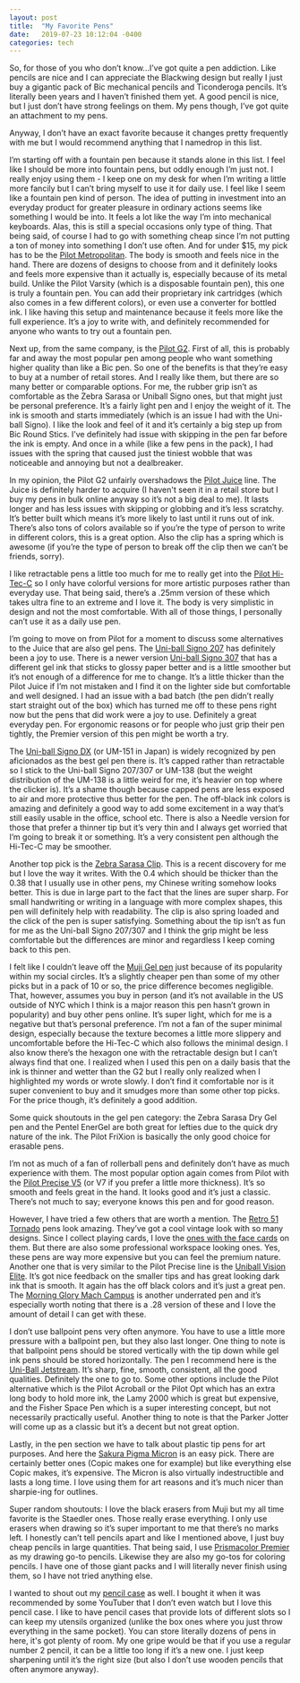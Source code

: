 ```yaml
---
layout: post
title:  "My Favorite Pens"
date:   2019-07-23 10:12:04 -0400
categories: tech
---
```


So, for those of you who don’t know...I’ve got quite a pen addiction. Like pencils are nice and I can appreciate the Blackwing design but really I just buy a gigantic pack of Bic mechanical pencils and Ticonderoga pencils. It’s literally been years and I haven’t finished them yet. A good pencil is nice, but I just don’t have strong feelings on them. My pens though, I’ve got quite an attachment to my pens.  

Anyway, I don’t have an exact favorite because it changes pretty frequently with me but I would recommend anything that I namedrop in this list.  

I’m starting off with a fountain pen because it stands alone in this list. I feel like I should be more into fountain pens, but oddly enough I’m just not. I really enjoy using them - I keep one on my desk for when I’m writing a little more fancily but I can’t bring myself to use it for daily use. I feel like I seem like a fountain pen kind of person. The idea of putting in investment into an everyday product for greater pleasure in ordinary actions seems like something I would be into. It feels a lot like the way I’m into mechanical keyboards. Alas, this is still a special occasions only type of thing. That being said, of course I had to go with something cheap since I’m not putting a ton of money into something I don’t use often. And for under $15, my pick has to be the [Pilot Metropolitan](<https://amzn.to/2Y5BteY>). The body is smooth and feels nice in the hand. There are dozens of designs to choose from and it definitely looks and feels more expensive than it actually is, especially because of its metal build. Unlike the Pilot Varsity (which is a disposable fountain pen), this one is truly a fountain pen. You can add their proprietary ink cartridges (which also comes in a few different colors), or even use a converter for bottled ink. I like having this setup and maintenance because it feels more like the full experience. It’s a joy to write with, and definitely recommended for anyone who wants to try out a fountain pen.  

Next up, from the same company, is the [Pilot G2](<https://amzn.to/2LC4JrU>). First of all, this is probably far and away the most popular pen among people who want something higher quality than like a Bic pen. So one of the benefits is that they’re easy to buy at a number of retail stores. And I really like them, but there are so many better or comparable options. For me, the rubber grip isn’t as comfortable as the Zebra Sarasa or Uniball Signo ones, but that might just be personal preference. It’s a fairly light pen and I enjoy the weight of it. The ink is smooth and starts immediately (which is an issue I had with the Uni-ball Signo). I like the look and feel of it and it’s certainly a big step up from Bic Round Stics. I’ve definitely had issue with skipping in the pen far before the ink is empty. And once in a while (like a few pens in the pack), I had issues with the spring that caused just the tiniest wobble that was noticeable and annoying but not a dealbreaker.  

In my opinion, the Pilot G2 unfairly overshadows the [Pilot Juice](<https://amzn.to/2XZyKsd>) line. The Juice is definitely harder to acquire (I haven't seen it in a retail store but I buy my pens in bulk online anyway so it’s not a big deal to me). It lasts longer and has less issues with skipping or globbing and it’s less scratchy. It’s better built which means it’s more likely to last until it runs out of ink. There’s also tons of colors available so if you’re the type of person to write in different colors, this is a great option. Also the clip has a spring which is awesome (if you’re the type of person to break off the clip then we can’t be friends, sorry).  

I like retractable pens a little too much for me to really get into the [Pilot Hi-Tec-C](<https://amzn.to/2Y2hp23>) so I only have colorful versions for more artistic purposes rather than everyday use. That being said, there’s a .25mm version of these which takes ultra fine to an extreme and I love it. The body is very simplistic in design and not the most comfortable. With all of those things, I personally can’t use it as a daily use pen.  

I’m going to move on from Pilot for a moment to discuss some alternatives to the Juice that are also gel pens. The [Uni-ball Signo 207](<https://amzn.to/2SyPOj6>) has definitely been a joy to use. There is a newer version [Uni-ball Signo 307](<https://amzn.to/2XZz0Yd>) that has a different gel ink that sticks to glossy paper better and is a little smoother but it’s not enough of a difference for me to change. It’s a little thicker than the Pilot Juice if I’m not mistaken and I find it on the lighter side but comfortable and well designed. I had an issue with a bad batch (the pen didn’t really start straight out of the box) which has turned me off to these pens right now but the pens that did work were a joy to use. Definitely a great everyday pen. For ergonomic reasons or for people who just grip their pen tightly, the Premier version of this pen might be worth a try.  

The [Uni-ball Signo DX](<https://amzn.to/2Yg62mo>) (or UM-151 in Japan) is widely recognized by pen aficionados as the best gel pen there is. It’s capped rather than retractable so I stick to the Uni-ball Signo 207/307 or UM-138 (but the weight distribution of the UM-138 is a little weird for me, it’s heavier on top where the clicker is). It’s a shame though because capped pens are less exposed to air and more protective thus better for the pen. The off-black ink colors is amazing and definitely a good way to add some excitement in a way that’s still easily usable in the office, school etc. There is also a Needle version for those that prefer a thinner tip but it’s very thin and I always get worried that I’m going to break it or something. It’s a very consistent pen although the Hi-Tec-C may be smoother.  

Another top pick is the [Zebra Sarasa Clip](<https://amzn.to/2YuiJKB>). This is a recent discovery for me but I love the way it writes. With the 0.4 which should be thicker than the 0.38 that I usually use in other pens, my Chinese writing somehow looks better. This is due in large part to the fact that the lines are super sharp. For small handwriting or writing in a language with more complex shapes, this pen will definitely help with readability. The clip is also spring loaded and the click of the pen is super satisfying. Something about the tip isn’t as fun for me as the Uni-ball Signo 207/307 and I think the grip might be less comfortable but the differences are minor and regardless I keep coming back to this pen.  

I felt like I couldn’t leave off the [Muji Gel pen](<https://amzn.to/2YgtUq5>) just because of its popularity within my social circles. It’s a slightly cheaper pen than some of my other picks but in a pack of 10 or so, the price difference becomes negligible. That, however, assumes you buy in person (and it’s not available in the US outside of NYC which I think is a major reason this pen hasn’t grown in popularity) and buy other pens online. It’s super light, which for me is a negative but that’s personal preference. I’m not a fan of the super minimal design, especially because the texture becomes a little more slippery and uncomfortable before the Hi-Tec-C which also follows the minimal design. I also know there’s the hexagon one with the retractable design but I can’t always find that one. I realized when I used this pen on a daily basis that the ink is thinner and wetter than the G2 but I really only realized when I highlighted my words or wrote slowly. I don’t find it comfortable nor is it super convenient to buy and it smudges more than some other top picks. For the price though, it’s definitely a good addition.  

Some quick shoutouts in the gel pen category: the Zebra Sarasa Dry Gel pen and the Pentel EnerGel are both great for lefties due to the quick dry nature of the ink. The Pilot FriXion is basically the only good choice for erasable pens.  

I’m not as much of a fan of rollerball pens and definitely don’t have as much experience with them. The most popular option again comes from Pilot with the [Pilot Precise V5](<https://amzn.to/32LBIiV>) (or V7 if you prefer a little more thickness). It’s so smooth and feels great in the hand. It looks good and it’s just a classic. There’s not much to say; everyone knows this pen and for good reason.  

However, I have tried a few others that are worth a mention. The [Retro 51 Tornado](<https://amzn.to/32ISmQ8>) pens look amazing. They’ve got a cool vintage look with so many designs. Since I collect playing cards, I love the [ones with the face cards](<https://amzn.to/2YgFs8M>) on them. But there are also some professional workspace looking ones. Yes, these pens are way more expensive but you can feel the premium nature. Another one that is very similar to the Pilot Precise line is the [Uniball Vision Elite](<https://amzn.to/2K4117s>). It’s got nice feedback on the smaller tips and has great looking dark ink that is smooth. It again has the off black colors and it’s just a great pen. The [Morning Glory Mach Campus](<https://amzn.to/2XYuhpZ>) is another underrated pen and it’s especially worth noting that there is a .28 version of these and I love the amount of detail I can get with these.  

I don’t use ballpoint pens very often anymore. You have to use a little more pressure with a ballpoint pen, but they also last longer. One thing to note is that ballpoint pens should be stored vertically with the tip down while gel ink pens should be stored horizontally. The pen I recommend here is the [Uni-Ball Jetstream](<https://amzn.to/2SBD8Yv>). It’s sharp, fine, smooth, consistent, all the good qualities. Definitely the one to go to. Some other options include the Pilot alternative which is the Pilot Acroball or the Pilot Opt which has an extra long body to hold more ink, the Lamy 2000 which is great but expensive, and the Fisher Space Pen which is a super interesting concept, but not necessarily practically useful. Another thing to note is that the Parker Jotter will come up as a classic but it’s a decent but not great option.  

Lastly, in the pen section we have to talk about plastic tip pens for art purposes. And here the [Sakura Pigma Micron](<https://amzn.to/2SAbGKB>) is an easy pick. There are certainly better ones (Copic makes one for example) but like everything else Copic makes, it’s expensive. The Micron is also virtually indestructible and lasts a long time. I love using them for art reasons and it’s much nicer than sharpie-ing for outlines.  

Super random shoutouts: I love the black erasers from Muji but my all time favorite is the Staedler ones. Those really erase everything. I only use erasers when drawing so it’s super important to me that there’s no marks left. I honestly can’t tell pencils apart and like I mentioned above, I just buy cheap pencils in large quantities. That being said, I use [Prismacolor Premier](<https://amzn.to/2JVeazs>) as my drawing go-to pencils. Likewise they are also my go-tos for coloring pencils. I have one of those giant packs and I will literally never finish using them, so I have not tried anything else.  

I wanted to shout out my [pencil case](<https://amzn.to/2YaxWvZ>) as well. I bought it when it was recommended by some YouTuber that I don’t even watch but I love this pencil case. I like to have pencil cases that provide lots of different slots so I can keep my utensils organized (unlike the box ones where you just throw everything in the same pocket). You can store literally dozens of pens in here, it's got plenty of room. My one gripe would be that if you use a regular number 2 pencil, it can be a little too long if it’s a new one. I just keep sharpening until it’s the right size (but also I don’t use wooden pencils that often anymore anyway).  

